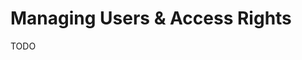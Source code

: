 # Managing Users & Access Rights

TODO

<!--
## Organisations
- explain default orga
- structure: orga -> team -> user

## Access Rights / Roles
- admin
- team manager 
- user

## Registering New Users
- signup page
- invite link

## Activating New Users
- hidden by default

## Password Reset / Change Email Address
-->

